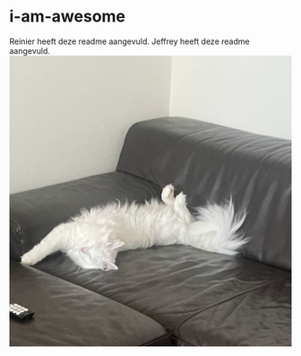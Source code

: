 # i-am-awesome
Reinier heeft deze readme aangevuld.
Jeffrey heeft deze readme aangevuld.
![Photo of Jeffrey](./4mx8rvxf.png)
